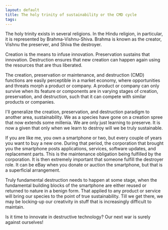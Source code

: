 ```yaml
---
layout: default
title: The holy trinity of sustainability or the CMD cycle
tags:
---
```


The holy trinity exists in several religions. In the Hindu religion, in particular, it is represented by Brahma-Vishnu-Shiva. Brahma is known as the creator, Vishnu the preserver, and Shiva the destroyer.

Creation is the means to infuse innovation. Preservation sustains that innovation. Destruction ensures that new creation can happen again using the resources that are thus liberated.

The creation, preservation or maintenance, and destruction (CMD) functions are easily perceptible in a market economy, where opportunities and threats morph a product or company. A product or company can only survive when its feature or components are in varying stages of creation, preservation, and destruction, such that it can compete with similar products or companies.

I'll generalize the creation, preservation, and destruction paradigm to another area, sustainability. We as a species have gone on a creation spree that now extends some millenia. We are only just learning to preserve. It is now a given that only when we learn to destroy will we be truly sustainable.

If you are like me, you own a smartphone or two, but every couple of years you want to buy a new one. During that period, the corporation that brought you the smartphone posts applications, services, software updates, and replacement parts. This is the maintenance obligation being fulfilled by the corporation. It is then extremely important that someone fulfill the destroyer role. It can be eBay when you donate or auction the smartphone, but that is a superficial arrangement.

Truly fundamental destruction needs to happen at some stage, when the fundamental building blocks of the smartphone are either reused or returned to nature in a benign form. That applied to any product or service will bring our species to the point of true sustainability. Till we get there, we may be locking-up our creativity in stuff that is increasingly difficult to maintain.

Is it time to innovate in destructive technology? Our next war is surely against ourselves!
